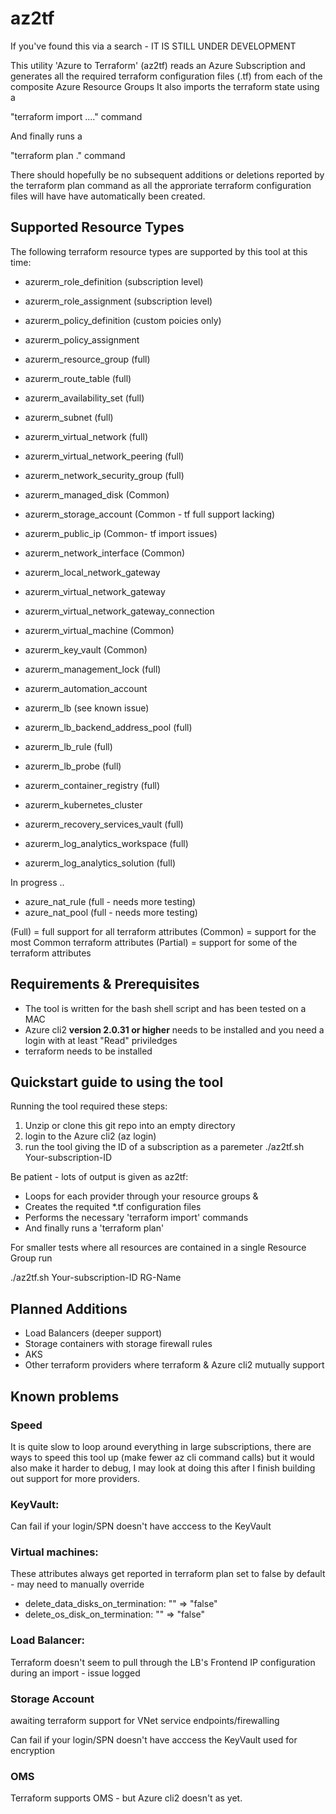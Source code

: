 # az2tf

If you've found this via a search - IT IS STILL UNDER DEVELOPMENT

This utility 'Azure to Terraform' (az2tf) 
reads an Azure Subscription and generates all the required terraform configuration files (.tf) from each of the composite Azure Resource Groups
It also imports the terraform state using a

"terraform import ...." command

And finally runs a 

"terraform plan ."  command 

There should hopefully be no subsequent additions or deletions reported by the terraform plan command as all the approriate terraform configuration files will have have automatically been created.

## Supported Resource Types

The following terraform resource types are supported by this tool at this time:

* azurerm_role_definition (subscription level)
* azurerm_role_assignment (subscription level)
* azurerm_policy_definition (custom poicies only)
* azurerm_policy_assignment

* azurerm_resource_group (full)
* azurerm_route_table (full)
* azurerm_availability_set (full)
* azurerm_subnet (full)
* azurerm_virtual_network (full)
* azurerm_virtual_network_peering (full)
* azurerm_network_security_group (full)
* azurerm_managed_disk  (Common)
* azurerm_storage_account (Common - tf full support lacking)
* azurerm_public_ip  (Common- tf import issues)
* azurerm_network_interface  (Common)
* azurerm_local_network_gateway
* azurerm_virtual_network_gateway
* azurerm_virtual_network_gateway_connection

* azurerm_virtual_machine  (Common)
* azurerm_key_vault (Common)
* azurerm_management_lock  (full)
* azurerm_automation_account
* azurerm_lb  (see known issue)
* azurerm_lb_backend_address_pool (full)
* azurerm_lb_rule (full)
* azurerm_lb_probe (full)

* azurerm_container_registry (full)
* azurerm_kubernetes_cluster
* azurerm_recovery_services_vault (full)
* azurerm_log_analytics_workspace (full)
* azurerm_log_analytics_solution (full)

In progress ..

* azure_nat_rule (full - needs more testing)
* azure_nat_pool (full - needs more testing)

(Full) = full support for all terraform attributes
(Common) = support for the most Common terraform attributes
(Partial) = support for some of the terraform attributes

## Requirements & Prerequisites
+ The tool is written for the bash shell script and has been tested on a MAC
+ Azure cli2 **version 2.0.31 or higher** needs to be installed and you need a login with at least "Read" priviledges
+ terraform needs to be installed


## Quickstart guide to using the tool

Running the tool required these steps:
1. Unzip or clone this git repo into an empty directory
1. login to the Azure cli2  (az login)
1. run the tool giving the ID of a subscription as a paremeter  ./az2tf.sh  Your-subscription-ID 

Be patient - lots of output is given as az2tf:

+ Loops for each provider through your resource groups &
+ Creates the requited *.tf configuration files
+ Performs the necessary 'terraform import' commands
+ And finally runs a 'terraform plan'

For smaller tests where all resources are contained in a single Resource Group run 

./az2tf.sh Your-subscription-ID  RG-Name


## Planned Additions

+ Load Balancers (deeper support)
+ Storage containers with storage firewall rules
+ AKS
+ Other terraform providers where terraform & Azure cli2 mutually support

## Known problems

### Speed

It is quite slow to loop around everything in large subscriptions, there are ways to speed this tool up (make fewer az cli command calls) but it would also make it harder to debug, I may look at doing this after I finish building out support for more providers.

### KeyVault:

Can fail if your login/SPN doesn't have acccess to the KeyVault

### Virtual machines:
These attributes always get reported in terraform plan set to false by default  - may need to manually override

+ delete_data_disks_on_termination:           "" => "false"
+ delete_os_disk_on_termination:              "" => "false"

### Load Balancer:

Terraform doesn't seem to pull through the LB's Frontend IP configuration during an import - issue logged

### Storage Account

awaiting terraform support for VNet service endpoints/firewalling

Can fail if your login/SPN doesn't have acccess the KeyVault used for encryption

### OMS

Terraform supports OMS - but Azure cli2 doesn't as yet.
